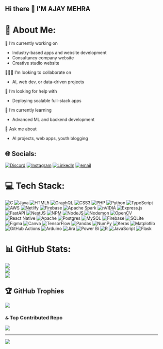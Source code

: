 ## Hi there 👋 I'M AJAY MEHRA
# 💫 About Me:
🔭 I’m currently working on  
- Industry-based apps and website development  
- Consultancy company website  
- Creative studio website  

🧑‍🤝‍🧑 I’m looking to collaborate on  
- AI, web dev, or data-driven projects  

🤝 I’m looking for help with  
- Deploying scalable full-stack apps  

🌱 I’m currently learning  
- Advanced ML and backend development  

💬 Ask me about  
- AI projects, web apps, youth blogging  



## 🌐 Socials:
[![Discord](https://img.shields.io/badge/Discord-%237289DA.svg?logo=discord&logoColor=white)](https://discord.gg/https://discord.gg/gmdrgKVH) [![Instagram](https://img.shields.io/badge/Instagram-%23E4405F.svg?logo=Instagram&logoColor=white)](https://instagram.com/https://www.instagram.com/ajayymehra__) [![LinkedIn](https://img.shields.io/badge/LinkedIn-%230077B5.svg?logo=linkedin&logoColor=white)](https://linkedin.com/in/https://www.linkedin.com/in/ajay-prasadd) [![email](https://img.shields.io/badge/Email-D14836?logo=gmail&logoColor=white)](mailto:ajjjuupd18@gmail.com) 

# 💻 Tech Stack:
![C](https://img.shields.io/badge/c-%2300599C.svg?style=plastic&logo=c&logoColor=white) ![Java](https://img.shields.io/badge/java-%23ED8B00.svg?style=plastic&logo=openjdk&logoColor=white) ![HTML5](https://img.shields.io/badge/html5-%23E34F26.svg?style=plastic&logo=html5&logoColor=white) ![GraphQL](https://img.shields.io/badge/-GraphQL-E10098?style=plastic&logo=graphql&logoColor=white) ![CSS3](https://img.shields.io/badge/css3-%231572B6.svg?style=plastic&logo=css3&logoColor=white) ![PHP](https://img.shields.io/badge/php-%23777BB4.svg?style=plastic&logo=php&logoColor=white) ![Python](https://img.shields.io/badge/python-3670A0?style=plastic&logo=python&logoColor=ffdd54) ![TypeScript](https://img.shields.io/badge/typescript-%23007ACC.svg?style=plastic&logo=typescript&logoColor=white) ![AWS](https://img.shields.io/badge/AWS-%23FF9900.svg?style=plastic&logo=amazon-aws&logoColor=white) ![Netlify](https://img.shields.io/badge/netlify-%23000000.svg?style=plastic&logo=netlify&logoColor=#00C7B7) ![Firebase](https://img.shields.io/badge/firebase-%23039BE5.svg?style=plastic&logo=firebase) ![Apache Spark](https://img.shields.io/badge/Apache%20Spark-FDEE21?style=plastic&logo=apachespark&logoColor=black) ![nVIDIA](https://img.shields.io/badge/cuda-000000.svg?style=plastic&logo=nVIDIA&logoColor=green) ![Express.js](https://img.shields.io/badge/express.js-%23404d59.svg?style=plastic&logo=express&logoColor=%2361DAFB) ![FastAPI](https://img.shields.io/badge/FastAPI-005571?style=plastic&logo=fastapi) ![NestJS](https://img.shields.io/badge/nestjs-%23E0234E.svg?style=plastic&logo=nestjs&logoColor=white) ![NPM](https://img.shields.io/badge/NPM-%23CB3837.svg?style=plastic&logo=npm&logoColor=white) ![NodeJS](https://img.shields.io/badge/node.js-6DA55F?style=plastic&logo=node.js&logoColor=white) ![Nodemon](https://img.shields.io/badge/NODEMON-%23323330.svg?style=plastic&logo=nodemon&logoColor=%BBDEAD) ![OpenCV](https://img.shields.io/badge/opencv-%23white.svg?style=plastic&logo=opencv&logoColor=white) ![React Native](https://img.shields.io/badge/react_native-%2320232a.svg?style=plastic&logo=react&logoColor=%2361DAFB) ![Apache](https://img.shields.io/badge/apache-%23D42029.svg?style=plastic&logo=apache&logoColor=white) ![Postgres](https://img.shields.io/badge/postgres-%23316192.svg?style=plastic&logo=postgresql&logoColor=white) ![MySQL](https://img.shields.io/badge/mysql-4479A1.svg?style=plastic&logo=mysql&logoColor=white) ![Firebase](https://img.shields.io/badge/firebase-a08021?style=plastic&logo=firebase&logoColor=ffcd34) ![SQLite](https://img.shields.io/badge/sqlite-%2307405e.svg?style=plastic&logo=sqlite&logoColor=white) ![Figma](https://img.shields.io/badge/figma-%23F24E1E.svg?style=plastic&logo=figma&logoColor=white) ![Canva](https://img.shields.io/badge/Canva-%2300C4CC.svg?style=plastic&logo=Canva&logoColor=white) ![TensorFlow](https://img.shields.io/badge/TensorFlow-%23FF6F00.svg?style=plastic&logo=TensorFlow&logoColor=white) ![Pandas](https://img.shields.io/badge/pandas-%23150458.svg?style=plastic&logo=pandas&logoColor=white) ![NumPy](https://img.shields.io/badge/numpy-%23013243.svg?style=plastic&logo=numpy&logoColor=white) ![Keras](https://img.shields.io/badge/Keras-%23D00000.svg?style=plastic&logo=Keras&logoColor=white) ![Matplotlib](https://img.shields.io/badge/Matplotlib-%23ffffff.svg?style=plastic&logo=Matplotlib&logoColor=black) ![GitHub Actions](https://img.shields.io/badge/github%20actions-%232671E5.svg?style=plastic&logo=githubactions&logoColor=white) ![Arduino](https://img.shields.io/badge/-Arduino-00979D?style=plastic&logo=Arduino&logoColor=white) ![Jira](https://img.shields.io/badge/jira-%230A0FFF.svg?style=plastic&logo=jira&logoColor=white) ![Power Bi](https://img.shields.io/badge/power_bi-F2C811?style=plastic&logo=powerbi&logoColor=black) ![R](https://img.shields.io/badge/r-%23276DC3.svg?style=plastic&logo=r&logoColor=white) ![JavaScript](https://img.shields.io/badge/javascript-%23323330.svg?style=plastic&logo=javascript&logoColor=%23F7DF1E) ![Flask](https://img.shields.io/badge/flask-%23000.svg?style=plastic&logo=flask&logoColor=white)
# 📊 GitHub Stats:
![](https://github-readme-stats.vercel.app/api?username=codewithjayy&theme=cobalt&hide_border=false&include_all_commits=true&count_private=true)<br/>
![](https://nirzak-streak-stats.vercel.app/?user=codewithjayy&theme=cobalt&hide_border=false)<br/>
![](https://github-readme-stats.vercel.app/api/top-langs/?username=codewithjayy&theme=cobalt&hide_border=false&include_all_commits=true&count_private=true&layout=compact)

## 🏆 GitHub Trophies
![](https://github-profile-trophy.vercel.app/?username=codewithjayy&theme=dracula&no-frame=false&no-bg=true&margin-w=4)

### 🔝 Top Contributed Repo
![](https://github-contributor-stats.vercel.app/api?username=codewithjayy&limit=5&theme=radical&combine_all_yearly_contributions=true)

---
[![](https://visitcount.itsvg.in/api?id=codewithjayy&icon=0&color=0)](https://visitcount.itsvg.in)

<!-- Proudly created with GPRM ( https://gprm.itsvg.in ) -->
